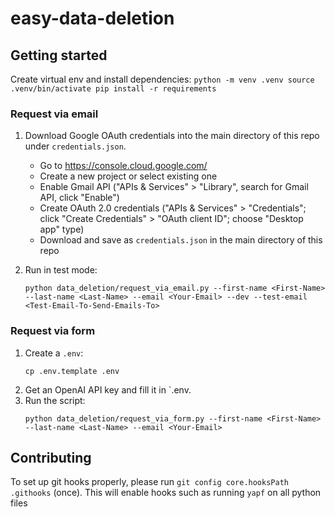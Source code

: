 # easy-data-deletion

## Getting started

Create virtual env and install dependencies:
    ```
    python -m venv .venv
    source .venv/bin/activate
    pip install -r requirements
    ```

### Request via email
1. Download Google OAuth credentials into the main directory of this repo under `credentials.json`.
    - Go to https://console.cloud.google.com/
    - Create a new project or select existing one
    - Enable Gmail API ("APIs & Services" > "Library", search for Gmail API, click "Enable")
    - Create OAuth 2.0 credentials ("APIs & Services" > "Credentials"; click "Create Credentials" > "OAuth client ID"; choose "Desktop app" type)
    - Download and save as `credentials.json` in the main directory of this repo

2. Run in test mode:
    ```
    python data_deletion/request_via_email.py --first-name <First-Name> --last-name <Last-Name> --email <Your-Email> --dev --test-email <Test-Email-To-Send-Emails-To>
    ```

### Request via form
1. Create a `.env`:
    ```
    cp .env.template .env
    ```
2. Get an OpenAI API key and fill it in `.env.
3. Run the script:
    ```
    python data_deletion/request_via_form.py --first-name <First-Name> --last-name <Last-Name> --email <Your-Email>
    ```

## Contributing

To set up git hooks properly, please run
`git config core.hooksPath .githooks`
(once). This will enable hooks such as running `yapf` on all python files
